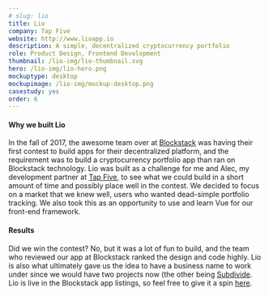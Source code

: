 ```yaml
---
# slug: lio
title: Lio
company: Tap Five
website: http://www.lioapp.io
description: A simple, decentralized cryptocurrency portfolio
role: Product Design, Frontend Development
thumbnail: /lio-img/lio-thumbnail.svg
hero: /lio-img/lio-hero.png
mockuptype: desktop
mockupimage: /lio-img/mockup-desktop.png
casestudy: yes
order: 6
---
```


#### Why we built Lio

In the fall of 2017, the awesome team over at [Blockstack](https://blockstack.org) was having their first contest to build apps for their decentralized platform, and the requirement was to build a cryptocurrency portfolio app than ran on Blockstack technology. Lio was built as a challenge for me and Alec, my development partner at [Tap Five](https://tapfive.io), to see what we could build in a short amount of time and possibly place well in the contest. We decided to focus on a market that we knew well, users who wanted dead-simple portfolio tracking. We also took this as an opportunity to use and learn Vue for our front-end framework.

<!-- #### The Process
To work at a quick pace, basic designs were made in Sketch, shared and approved in Abstract, and then iterated upon in the code. For the development process, Alec focused on getting the app code structure solid -->

<!-- ##### The Landing Page

##### The Portfolio Overview

##### The Breakdowns

##### The History Page -->

#### Results

Did we win the contest? No, but it was a lot of fun to build, and the team who reviewed our app at Blockstack ranked the design and code highly.
Lio is also what ultimately gave us the idea to have a business name to work under since we would have two projects now (the other being [Subdivide](/projects/subdivide). Lio is live in the Blockstack app listings, so feel free to give it a spin [here](https://lioapp.io).

<!-- ![Alternative text](/lio-img/lio-cover.png) -->
